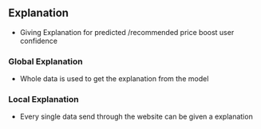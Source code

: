 ## Explanation 

- Giving Explanation for predicted /recommended price boost user confidence

### Global Explanation
- Whole data is used to get the explanation from the model

### Local Explanation
- Every single data send through the website can be given a explanation